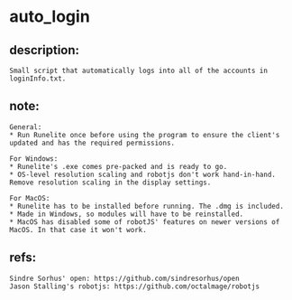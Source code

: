 # auto_login

## description:
	Small script that automatically logs into all of the accounts in loginInfo.txt.

## note:

	General:
	* Run Runelite once before using the program to ensure the client's updated and has the required permissions. 

	For Windows: 
	* Runelite's .exe comes pre-packed and is ready to go.
	* OS-level resolution scaling and robotjs don't work hand-in-hand. Remove resolution scaling in the display settings.
	
	For MacOS: 
	* Runelite has to be installed before running. The .dmg is included. 
	* Made in Windows, so modules will have to be reinstalled.
	* MacOS has disabled some of robotJS' features on newer versions of MacOS. In that case it won't work. 
	
	

## refs:
	Sindre Sorhus' open: https://github.com/sindresorhus/open
	Jason Stalling's robotjs: https://github.com/octalmage/robotjs 

